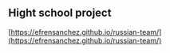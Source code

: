 ## Hight school project

[https://efrensanchez.github.io/russian-team/](https://efrensanchez.github.io/russian-team/)
